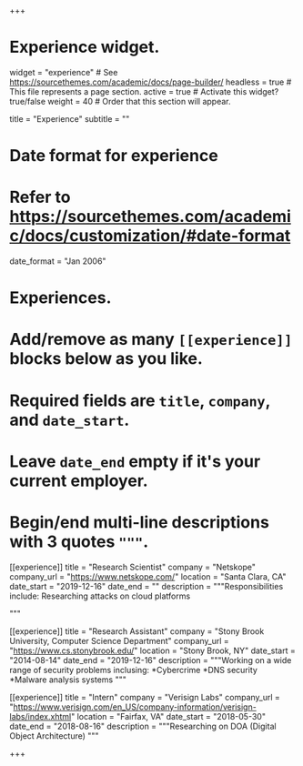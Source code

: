 +++
# Experience widget.
widget = "experience"  # See https://sourcethemes.com/academic/docs/page-builder/
headless = true  # This file represents a page section.
active = true  # Activate this widget? true/false
weight = 40  # Order that this section will appear.

title = "Experience"
subtitle = ""

# Date format for experience
#   Refer to https://sourcethemes.com/academic/docs/customization/#date-format
date_format = "Jan 2006"

# Experiences.
#   Add/remove as many `[[experience]]` blocks below as you like.
#   Required fields are `title`, `company`, and `date_start`.
#   Leave `date_end` empty if it's your current employer.
#   Begin/end multi-line descriptions with 3 quotes `"""`.
[[experience]]
  title = "Research Scientist"
  company = "Netskope"
  company_url = "https://www.netskope.com/"
  location = "Santa Clara, CA"
  date_start = "2019-12-16"
  date_end = ""
  description = """Responsibilities include: Researching attacks on cloud platforms
  
  """

[[experience]]
  title = "Research Assistant"
  company = "Stony Brook University, Computer Science Department"
  company_url = "https://www.cs.stonybrook.edu/"
  location = "Stony Brook, NY"
  date_start = "2014-08-14"
  date_end = "2019-12-16"
  description = """Working on a wide range of security problems inclusing: 
  *Cybercrime
  *DNS security
  *Malware analysis systems
  """

[[experience]]
  title = "Intern"
  company = "Verisign Labs"
  company_url = "https://www.verisign.com/en_US/company-information/verisign-labs/index.xhtml"
  location = "Fairfax, VA"
  date_start = "2018-05-30"
  date_end = "2018-08-16"
  description = """Researching on DOA (Digital Object Architecture)
  """

+++
